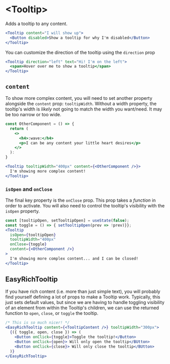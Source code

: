 # \<Tooltip\>

Adds a tooltip to any content.

```jsx
<Tooltip content="I will show up">
  <Button disabled>Show a tooltip for why I'm disabled</Button>
</Tooltip>
```

You can customize the direction of the tooltip using the `direction` prop

```jsx
<Tooltip direction="left" text="Hi! I'm on the left">
  <span>Hover over me to show a tooltip</span>
</Tooltip>
```

## `content`

To show more complex content, you will need to set another property alongside the `content` prop: `tooltipWidth`. Without a width property, the tooltip's width is _likely_ not going to match the width you want/need. It may be too narrow or too wide.

```jsx
const OtherComponent = () => {
  return (
    <>
      <h4>:wave:</h4>
      <p>I can be any content your little heart desires</p>
    </>
  ):
}

<Tooltip tooltipWidth="400px" content={<OtherComponent />}>
  I'm showing more complex content!
</Tooltip>
```

### `isOpen` and `onClose`

The final key property is the `onClose` prop. This prop takes a _function_ in order to activate. You will also need to control the tooltip's visibility with the `isOpen` property.

```jsx
const [tooltipOpen, setTooltipOpen] = useState(false);
const toggle = () => { setTooltipOpen(prev => !prev)}};
<Tooltip
  isOpen={tooltipOpen}
  tooltipWidth="400px"
  onClose={toggle}
  content={<OtherComponent />}
>
  I'm showing more complex content... and I can be closed!
</Tooltip>
```

## EasyRichTooltip

If you have rich content (i.e. more than just simple text), you will probably find yourself defining a lot of props to make a Tooltip work. Typically, this just sets default values, but since we are having to handle toggling visibility of an element from within the Tooltip's children, we can use the
returned function to `open`, `close`, or `toggle` the tooltip.

```jsx
/* This is so much nicer! */
<EasyRichTooltip content={<TooltipContent />} tooltipWidth="300px">
  {({ toggle, open, close }) => (
    <Button onClick={toggle}>Toggle the tooltip!</Button>
    <Button onClick={open}> Will only open the tooltip</BUtton>
    <Button onClick={close}> Will only close the tooltip</BUtton>
  )}
</EasyRichTooltip>
```
